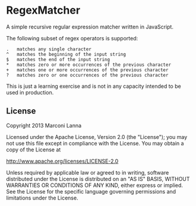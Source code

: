 RegexMatcher
============

A simple recursive regular expression matcher written in JavaScript.

The following subset of regex operators is supported:

    .   matches any single character
    ^   matches the beginning of the input string
    $   matches the end of the input string
    *   matches zero or more occurrences of the previous character
    +   matches one or more occurrences of the previous character
    ?   matches zero or one occurrences of the previous character

This is just a learning exercise and is not in any capacity intended to be used in production.

License
-------

Copyright 2013 Marconi Lanna

Licensed under the Apache License, Version 2.0 (the "License");
you may not use this file except in compliance with the License.
You may obtain a copy of the License at

   http://www.apache.org/licenses/LICENSE-2.0

Unless required by applicable law or agreed to in writing, software
distributed under the License is distributed on an "AS IS" BASIS,
WITHOUT WARRANTIES OR CONDITIONS OF ANY KIND, either express or implied.
See the License for the specific language governing permissions and
limitations under the License.
